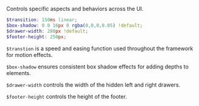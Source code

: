 Controls specific aspects and behaviors across the UI.

```scss
$transition: 150ms linear;
$box-shadow: 0 0 16px 0 rgba(0,0,0,0.05) !default;
$drawer-width: 280px !default;
$footer-height: 250px;
```

`$transtion` is a speed and easing function used throughout the framework for motion effects.

`$box-shadow` ensures consistent box shadow effects for adding depths to elements.

`$drawer-width` controls the width of the hidden left and right drawers.

`$footer-height` controls the height of the footer.
